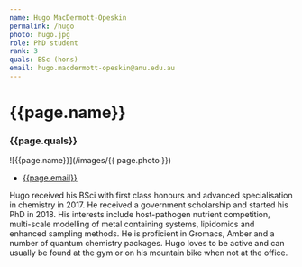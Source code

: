 ```yaml
---
name: Hugo MacDermott-Opeskin
permalink: /hugo
photo: hugo.jpg
role: PhD student
rank: 3
quals: BSc (hons)
email: hugo.macdermott-opeskin@anu.edu.au
---
```

# {{page.name}} 
### {{page.quals}}


![{{page.name}}](/images/{{ page.photo }})

* [{{page.email}}](mailto:{{page.name}})


Hugo received his BSci with first class honours and advanced specialisation in chemistry in 2017. He received a government scholarship and started his PhD in 2018. His interests include host-pathogen nutrient competition, multi-scale modelling of metal containing systems, lipidomics and enhanced sampling methods. He is proficient in Gromacs, Amber and a number of quantum chemistry packages.  Hugo loves to be active and can usually be found at the gym or on his mountain bike when not at the office.